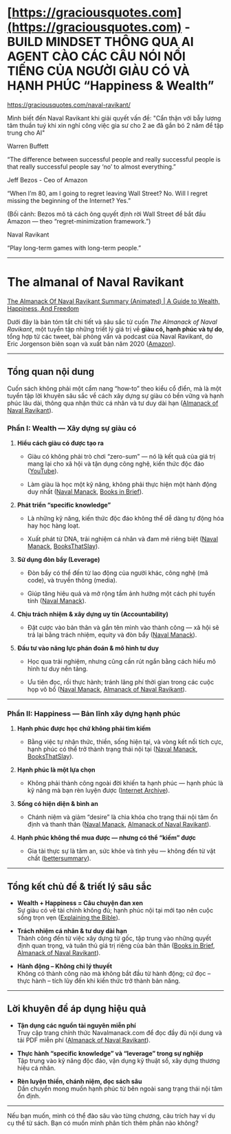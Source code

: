 # [https://graciousquotes.com](https://graciousquotes.com) - BUILD MINDSET THÔNG QUA AI AGENT CÀO CÁC CÂU NÓI NỔI TIẾNG CỦA NGƯỜI GIÀU CÓ VÀ HẠNH PHÚC “Happiness & Wealth”

  

https://graciousquotes.com/naval-ravikant/

Mình biết đến Naval Ravikant khi giải quyết vấn đề: "Cẩn thận với bẫy lương tâm thuần tuý khi xin nghỉ công việc gia sư cho 2 ae đã gắn bó 2 năm để tập trung cho AI"

Warren Buffett

“The difference between successful people and really successful people is that really successful people say ‘no’ to almost everything.”

Jeff Bezos - Ceo of Amazon

“When I’m 80, am I going to regret leaving Wall Street? No. Will I regret missing the beginning of the Internet? Yes.”

(Bối cảnh: Bezos mô tả cách ông quyết định rời Wall Street để bắt đầu Amazon — theo “regret-minimization framework.”)

Naval Ravikant

“Play long-term games with long-term people.”


---
# The almanal of Naval Ravikant


[The Almanack Of Naval Ravikant Summary (Animated) | A Guide to Wealth, Happiness, And Freedom](https://youtu.be/1PyOXFLIGfk?feature=shared)

Dưới đây là bản tóm tắt chi tiết và sâu sắc từ cuốn _The Almanack of Naval Ravikant_, một tuyển tập những triết lý giá trị về **giàu có, hạnh phúc và tự do**, tổng hợp từ các tweet, bài phỏng vấn và podcast của Naval Ravikant, do Eric Jorgenson biên soạn và xuất bản năm 2020 ([Amazon](https://www.amazon.com/Almanack-Naval-Ravikant-Wealth-Happiness-ebook/dp/B08FF8MTM6?utm_source=chatgpt.com "The Almanack of Naval Ravikant: A Guide to Wealth and Happiness")).

---

## Tổng quan nội dung

Cuốn sách không phải một cẩm nang “how‑to” theo kiểu cổ điển, mà là một tuyển tập lời khuyên sâu sắc về cách xây dựng sự giàu có bền vững và hạnh phúc lâu dài, thông qua nhận thức cá nhân và tư duy dài hạn ([Almanack of Naval Ravikant](https://www.navalmanack.com/?utm_source=chatgpt.com "Almanack of Naval Ravikant")).

### Phần I: Wealth — Xây dựng sự giàu có

1. **Hiểu cách giàu có được tạo ra**
    
    - Giàu có không phải trò chơi “zero-sum” — nó là kết quả của giá trị mang lại cho xã hội và tận dụng công nghệ, kiến thức độc đáo ([YouTube](https://youtu.be/1PyOXFLIGfk?feature=shared&utm_source=chatgpt.com "The Almanack Of Naval Ravikant Summary (Animated) | A Guide to Wealth, Happiness, And Freedom - YouTube")).
        
    - Làm giàu là học một kỹ năng, không phải thực hiện một hành động duy nhất ([Naval Manack](https://navalmanack.s3.amazonaws.com/Eric-Jorgenson_The-Almanack-of-Naval-Ravikant_Final.pdf?utm_source=chatgpt.com "Eric-Jorgenson_The-Almanack-of-Naval-Ravikant.indd"), [Books in Brief](https://booksinbrief.com/book-summary/254?utm_source=chatgpt.com "Book Summary: The Almanack of Naval Ravikant - booksinbrief.com")).
        
2. **Phát triển “specific knowledge”**
    
    - Là những kỹ năng, kiến thức độc đáo không thể dễ dàng tự động hóa hay học hàng loạt.
        
    - Xuất phát từ DNA, trải nghiệm cá nhân và đam mê riêng biệt ([Naval Manack](https://navalmanack.s3.amazonaws.com/Eric-Jorgenson_The-Almanack-of-Naval-Ravikant_Final.pdf?utm_source=chatgpt.com "Eric-Jorgenson_The-Almanack-of-Naval-Ravikant.indd"), [BooksThatSlay](https://booksthatslay.com/the-almanack-of-naval-ravikant-summary/?utm_source=chatgpt.com "The Almanack of Naval Ravikant Summary and Key Lessons")).
        
3. **Sử dụng đòn bẩy (Leverage)**
    
    - Đòn bẩy có thể đến từ lao động của người khác, công nghệ (mã code), và truyền thông (media).
        
    - Giúp tăng hiệu quả và mở rộng tầm ảnh hưởng một cách phi tuyến tính ([Naval Manack](https://navalmanack.s3.amazonaws.com/Eric-Jorgenson_The-Almanack-of-Naval-Ravikant_Final.pdf?utm_source=chatgpt.com "Eric-Jorgenson_The-Almanack-of-Naval-Ravikant.indd")).
        
4. **Chịu trách nhiệm & xây dựng uy tín (Accountability)**
    
    - Đặt cược vào bản thân và gắn tên mình vào thành công — xã hội sẽ trả lại bằng trách nhiệm, equity và đòn bẩy ([Naval Manack](https://navalmanack.s3.amazonaws.com/Eric-Jorgenson_The-Almanack-of-Naval-Ravikant_Final.pdf?utm_source=chatgpt.com "Eric-Jorgenson_The-Almanack-of-Naval-Ravikant.indd")).
        
5. **Đầu tư vào năng lực phán đoán & mô hình tư duy**
    
    - Học qua trải nghiệm, nhưng cũng cần rút ngắn bằng cách hiểu mô hình tư duy nền tảng.
        
    - Ưu tiên đọc, rồi thực hành; tránh lãng phí thời gian trong các cuộc họp vô bổ ([Naval Manack](https://navalmanack.s3.amazonaws.com/Eric-Jorgenson_The-Almanack-of-Naval-Ravikant_Final.pdf?utm_source=chatgpt.com "Eric-Jorgenson_The-Almanack-of-Naval-Ravikant.indd"), [Almanack of Naval Ravikant](https://www.navalmanack.com/almanack-of-naval-ravikant/table-of-contents?utm_source=chatgpt.com "TABLE OF CONTENTS — Almanack of Naval Ravikant")).
        

---

### Phần II: Happiness — Bản lĩnh xây dựng hạnh phúc

1. **Hạnh phúc được học chứ không phải tìm kiếm**
    
    - Bằng việc tự nhận thức, thiền, sống hiện tại, và vòng kết nối tích cực, hạnh phúc có thể trở thành trạng thái nội tại ([Naval Manack](https://navalmanack.s3.amazonaws.com/Eric-Jorgenson_The-Almanack-of-Naval-Ravikant_Final.pdf?utm_source=chatgpt.com "Eric-Jorgenson_The-Almanack-of-Naval-Ravikant.indd"), [BooksThatSlay](https://booksthatslay.com/the-almanack-of-naval-ravikant-summary/?utm_source=chatgpt.com "The Almanack of Naval Ravikant Summary and Key Lessons")).
        
2. **Hạnh phúc là một lựa chọn**
    
    - Không phải thành công ngoài đời khiến ta hạnh phúc — hạnh phúc là kỹ năng mà bạn rèn luyện được ([Internet Archive](https://archive.org/details/the-almanack-of-naval-ravikant?utm_source=chatgpt.com "THE ALMANACK OF NAVAL RAVIKANT - Archive.org")).
        
3. **Sống có hiện diện & bình an**
    
    - Chánh niệm và giảm “desire” là chìa khóa cho trạng thái nội tâm ổn định và thanh thản ([Naval Manack](https://navalmanack.s3.amazonaws.com/Eric-Jorgenson_The-Almanack-of-Naval-Ravikant_Final.pdf?utm_source=chatgpt.com "Eric-Jorgenson_The-Almanack-of-Naval-Ravikant.indd"), [Almanack of Naval Ravikant](https://www.navalmanack.com/almanack-of-naval-ravikant/table-of-contents?utm_source=chatgpt.com "TABLE OF CONTENTS — Almanack of Naval Ravikant")).
        
4. **Hạnh phúc không thể mua được — nhưng có thể “kiếm” được**
    
    - Gia tài thực sự là tâm an, sức khỏe và tình yêu — không đến từ vật chất ([bettersummary](https://bettersummary.com/the-almanack-of-naval-ravikant-summary/?utm_source=chatgpt.com "The Almanack of Naval Ravikant Summary - bettersummary")).
        

---

## Tổng kết chủ đề & triết lý sâu sắc

- **Wealth + Happiness = Câu chuyện đan xen**  
    Sự giàu có về tài chính không đủ; hạnh phúc nội tại mới tạo nên cuộc sống trọn vẹn ([Explaining the Bible](https://explainingthebible.com/the-almanack-of-naval-ravikant/?utm_source=chatgpt.com "The Almanack Of Naval Ravikant (Book Review and Summary)")).
    
- **Trách nhiệm cá nhân & tư duy dài hạn**  
    Thành công đến từ việc xây dựng từ gốc, tập trung vào những quyết định quan trọng, và tuân thủ giá trị riêng của bản thân ([Books in Brief](https://booksinbrief.com/book-summary/254?utm_source=chatgpt.com "Book Summary: The Almanack of Naval Ravikant - booksinbrief.com"), [Almanack of Naval Ravikant](https://www.navalmanack.com/almanack-of-naval-ravikant/table-of-contents?utm_source=chatgpt.com "TABLE OF CONTENTS — Almanack of Naval Ravikant")).
    
- **Hành động – Không chỉ lý thuyết**  
    Không có thành công nào mà không bắt đầu từ hành động; cứ đọc – thực hành – tích lũy đến khi kiến thức trở thành bản năng.
    

---

## Lời khuyên để áp dụng hiệu quả

- **Tận dụng các nguồn tài nguyên miễn phí**  
    Truy cập trang chính thức Navalmanack.com để đọc đầy đủ nội dung và tải PDF miễn phí ([Almanack of Naval Ravikant](https://www.navalmanack.com/?utm_source=chatgpt.com "Almanack of Naval Ravikant")).
    
- **Thực hành “specific knowledge” và “leverage” trong sự nghiệp**  
    Tập trung vào kỹ năng độc đáo, vận dụng kỹ thuật số, xây dựng thương hiệu cá nhân.
    
- **Rèn luyện thiền, chánh niệm, đọc sách sâu**  
    Dần chuyển mong muốn hạnh phúc từ bên ngoài sang trạng thái nội tâm ổn định.
    

---

Nếu bạn muốn, mình có thể đào sâu vào từng chương, câu trích hay ví dụ cụ thể từ sách. Bạn có muốn mình phân tích thêm phần nào không?